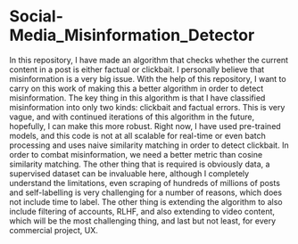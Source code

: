 # Social-Media_Misinformation_Detector
In this repository, I have made an algorithm that checks whether the current content in a post is either factual or clickbait. I personally believe that misinformation is
a very big issue. With the help of this repository, I want to carry on this work of making this a better algorithm in order to detect misinformation. The key thing in this algorithm
is that I have classified misinformation into only two kinds: clickbait and factual errors. This is very vague, and with continued iterations of this algorithm in the future,
hopefully, I can make this more robust. Right now, I have used pre-trained models, and this code is not at all scalable for real-time or even batch processing and 
uses naive similarity matching in order to detect clickbait. In order to combat misinformation, we need a better metric than cosine similarity matching. The other thing that is
required is obviously data, a supervised dataset can be invaluable here, although I completely understand the limitations, even scraping of hundreds of millions of posts and self-labelling
is very challenging for a number of reasons, which does not include time to label. The other thing is extending the algorithm to also include filtering of accounts, RLHF, and also extending 
to video content, which will be the most challenging thing, and last but not least, for every commercial project, UX.
